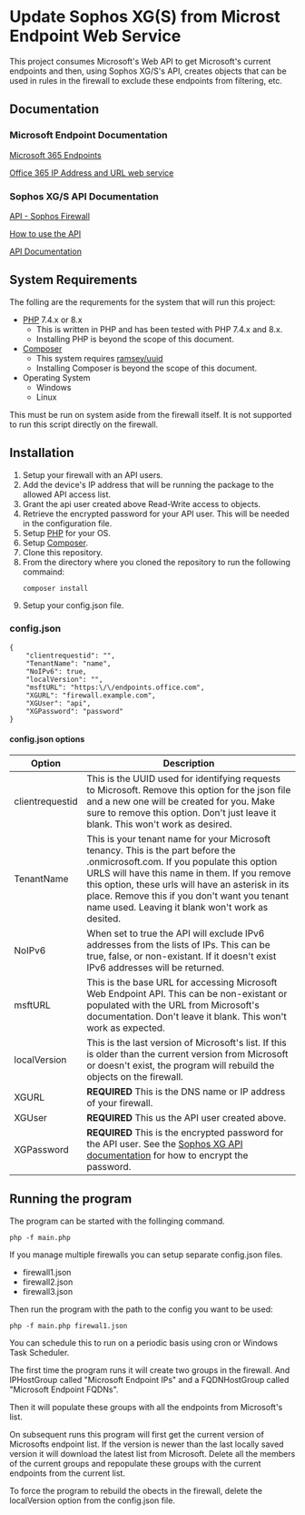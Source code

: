 
# Update Sophos XG(S) from Microst Endpoint Web Service

This project consumes Microsoft's Web API to get Microsoft's current endpoints and then, using Sophos XG/S's API, creates objects that can be used in rules in the firewall to exclude these endpoints from filtering, etc.

## Documentation

### Microsoft Endpoint Documentation

[Microsoft 365 Endpoints](https://docs.microsoft.com/en-us/microsoft-365/enterprise/microsoft-365-endpoint)

[Office 365 IP Address and URL web service](https://docs.microsoft.com/en-us/microsoft-365/enterprise/microsoft-365-ip-web-service)

### Sophos XG/S API Documentation

[API - Sophos Firewall](https://docs.sophos.com/nsg/sophos-firewall/18.5/Help/en-us/webhelp/onlinehelp/AdministratorHelp/BackupAndFirmware/API/index.html)

[How to use the API](https://docs.sophos.com/nsg/sophos-firewall/18.5/Help/en-us/webhelp/onlinehelp/AdministratorHelp/BackupAndFirmware/API/APIUsingAPI/index.html)

[API Documentation](https://docs.sophos.com/nsg/sophos-firewall/18.5/API/index.html)

## System Requirements

The folling are the requrements for the system that will run this project:

- [PHP](https://www.php.net/) 7.4.x or 8.x
    - This is written in PHP and has been tested with PHP 7.4.x and 8.x.
    - Installing PHP is beyond the scope of this document.
- [Composer](https://getcomposer.org/)
    - This system requires [ramsey/uuid](https://github.com/ramsey/uuid.git)
    - Installing Composer is beyond the scope of this document.
- Operating System
    - Windows
    - Linux

This must be run on system aside from the firewall itself. It is not supported to run this script directly on the firewall.

## Installation

1. Setup your firewall with an API users.
1. Add the device's IP address that will be running the package to the allowed API access list.
1. Grant the api user created above Read-Write access to objects.
1. Retrieve the encrypted password for your API user. This will be needed in the configuration file.
1. Setup [PHP](https://www.php.net/) for your OS.
1. Setup [Composer](https://getcomposer.org/).
1. Clone this repository.
1. From the directory where you cloned the repository to run the following commaind:
    ```
    composer install
    ```
1. Setup your config.json file.

### config.json
```
{
    "clientrequestid": "",
    "TenantName": "name",
    "NoIPv6": true,
    "localVersion": "",
    "msftURL": "https:\/\/endpoints.office.com",
    "XGURL": "firewall.example.com",
    "XGUser": "api",
    "XGPassword": "password"
}
```
#### config.json options
|   Option       | Description                                                                                                                |
|----------------|----------------------------------------------------------------------------------------------------------------------------|
|clientrequestid | This is the UUID used for identifying requests to Microsoft. Remove this option for the json file and a new one will be created for you. Make sure to remove this option. Don't just leave it blank. This won't work as desired.  |
|TenantName      | This is your tenant name for your Microsoft tenancy. This is the part before the .onmicrosoft.com. If you populate this option URLS will have this name in them. If you remove this option, these urls will have an asterisk in its place. Remove this if you don't want you tenant name used. Leaving it blank won't work as desited.                          |
|NoIPv6          | When set to true the API will exclude IPv6 addresses from the lists of IPs. This can be true, false, or non-existant. If it doesn't exist IPv6 addresses will be returned.                                                |
|msftURL         | This is the base URL for accessing Microsoft Web Endpoint API. This can be non-existant or populated with the URL from Microsoft's documentation. Don't leave it blank. This won't work as expected.                                                            |
|localVersion    | This is the last version of Microsoft's list. If this is older than the current version from Microsoft or doesn't exist, the program will rebuild the objects on the firewall.  |
|XGURL           | **REQUIRED** This is the DNS name or IP address of your firewall.     |
|XGUser          | **REQUIRED** This us the API user created above.                                                                                        |
|XGPassword      | **REQUIRED** This is the encrypted password for the API user. See the [Sophos XG API documentation](https://docs.sophos.com/nsg/sophos-firewall/18.5/Help/en-us/webhelp/onlinehelp/AdministratorHelp/BackupAndFirmware/API/index.html#get-the-encrypted-password-for-api-requests) for how to encrypt the password.   |

## Running the program

The program can be started with the follinging command.

```
php -f main.php
```

If you manage multiple firewalls you can setup separate config.json files. 

* firewall1.json
* firewall2.json
* firewall3.json

Then run the program with the path to the config you want to be used:

```
php -f main.php firewal1.json
```

You can schedule this to run on a periodic basis using cron or Windows Task Scheduler.

The first time the program runs it will create two groups in the firewall. And IPHostGroup called "Microsoft Endpoint IPs" and a FQDNHostGroup called "Microsoft Endpoint FQDNs".

Then it will populate these groups with all the endpoints from Microsoft's list.

On subsequent runs this program will first get the current version of Microsofts endpoint list. If the version is newer than the last locally saved version it will download the latest list from Microsoft. Delete all the members of the current groups and repopulate these groups with the current endpoints from the current list.

To force the program to rebuild the obects in the firewall, delete the localVersion option from the config.json file. 
